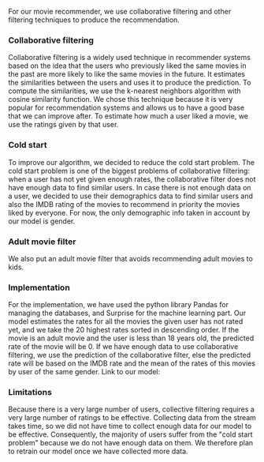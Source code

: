 For our movie recommender, we use collaborative filtering and other filtering techniques to produce the recommendation.

### Collaborative filtering

Collaborative filtering is a widely used technique in recommender systems based on the idea that the users who previously liked the same movies in the past are more likely to like the same movies in the future. It estimates the similarities between the users and uses it to produce the prediction. To compute the similarities, we use the k-nearest neighbors algorithm with cosine similarity function.
We chose this technique because it is very popular for recommendation systems and allows us to have a good base that we can improve after.
To estimate how much a user liked a movie, we use the ratings given by that user.

### Cold start

To improve our algorithm, we decided to reduce the cold start problem. The cold start problem is one of the biggest problems of collaborative filtering: when a user has not yet given enough rates, the collaborative filter does not have enough data to find similar users. In case there is not enough data on a user, we decided to use their demographics data to find similar users and also the IMDB rating of the movies to recommend in priority the movies liked by everyone. For now, the only demographic info taken in account by our model is gender.

### Adult movie filter

We also put an adult movie filter that avoids recommending adult movies to kids.

### Implementation

For the implementation, we have used the python library Pandas for managing the databases, and Surprise for the machine learning part. 
Our model estimates the rates for all the movies the given user has not rated yet, and we take the 20 highest rates sorted in descending order. If the movie is an adult movie and the user is less than 18 years old, the predicted rate of the movie will be 0. If we have enough data to use collaborative filtering, we use the prediction of the collaborative filter, else the predicted rate will be based on the IMDB rate and the mean of the rates of this movies by user of the same gender.
Link to our model: 

### Limitations

Because there is a very large number of users, collective filtering requires a very large number of ratings to be effective. Collecting data from the stream takes time, so we did not have time to collect enough data for our model to be effective. Consequently, the majority of users suffer from the "cold start problem" because we do not have enough data on them. We therefore plan to retrain our model once we have collected more data.
